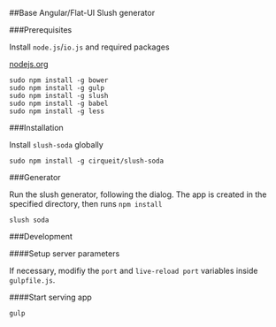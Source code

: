 ##Base Angular/Flat-UI Slush generator


###Prerequisites

Install `node.js`/`io.js` and required packages

[nodejs.org](http://nodejs.org)

    sudo npm install -g bower
    sudo npm install -g gulp
    sudo npm install -g slush
    sudo npm install -g babel
    sudo npm install -g less

###Installation

Install `slush-soda` globally

    sudo npm install -g cirqueit/slush-soda

###Generator

Run the slush generator, following the dialog.
The app is created in the specified directory, then runs `npm install`

    slush soda

###Development

####Setup server parameters

If necessary, modifiy the `port` and `live-reload port` variables inside `gulpfile.js`.


####Start serving app

`gulp`
